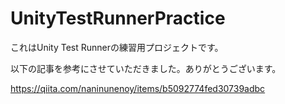 # UnityTestRunnerPractice

これはUnity Test Runnerの練習用プロジェクトです。



以下の記事を参考にさせていただきました。ありがとうございます。

https://qiita.com/naninunenoy/items/b5092774fed30739adbc

